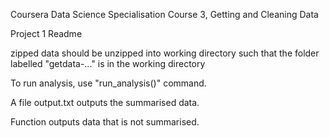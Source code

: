 Coursera Data Science Specialisation
Course 3, Getting and Cleaning Data

Project 1 Readme

zipped data should be unzipped into working directory such that the folder labelled "getdata-..." is in the working directory

To run analysis, use "run_analysis()" command.

A file output.txt outputs the summarised data.

Function outputs data that is not summarised.